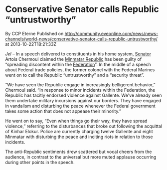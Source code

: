 # Conservative Senator calls Republic “untrustworthy”
By CCP Eterne
Published on http://community.eveonline.com/news/news-channels/world-news/conservative-senator-calls-republic-untrustworthy/ at 2013-10-22T18:21:33Z

_Jel –_ In a speech delivered to constituents in his home system, [Senator](https://wiki.eveonline.com/en/wiki/Senate) Artois Chermoul claimed the [Minmatar Republic](https://wiki.eveonline.com/en/wiki/Minmatar) has been guilty of “spreading discontent within the [Federation](https://wiki.eveonline.com/en/wiki/Gallente)”. In the middle of a speech about Federal trade policies, the former colonel with the Federal Marines went on to call the Republic “untrustworthy” and a “security threat”.

“We have seen the Republic engage in increasingly belligerent behavior,” Chermoul said. “In response to minor incidents within the Federation, the Republic has tacitly endorsed violence against Gallente. We've already seen them undertake military incursions against our borders. They have engaged in vandalism and disturbing the peace whenever the Federal government takes some action that does not appease their minority.”

He went on to say, “Even when things go their way, they have spread violence,” referring to the disturbances that broke out following the acquittal of Kinhar Elokur. Police are currently charging twelve Gallente and eight Minmatar with disturbing the peace and inciting riots in relation to those incidents.

The anti-Republic sentiments drew scattered but vocal cheers from the audience, in contrast to the universal but more muted applause occurring during other points in the speech.

